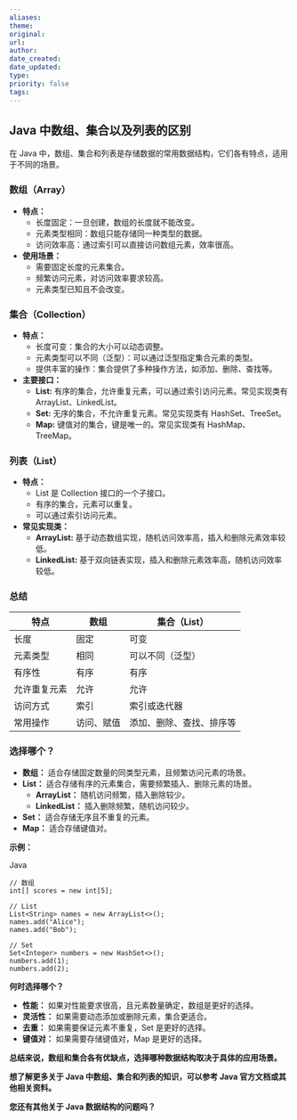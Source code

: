 ```yaml
---
aliases: 
theme: 
original: 
url: 
author: 
date_created: 
date_updated: 
type: 
priority: false
tags:
---
```

## Java 中数组、集合以及列表的区别

在 Java 中，数组、集合和列表是存储数据的常用数据结构，它们各有特点，适用于不同的场景。

### 数组（Array）

- **特点：**
    - 长度固定：一旦创建，数组的长度就不能改变。
    - 元素类型相同：数组只能存储同一种类型的数据。
    - 访问效率高：通过索引可以直接访问数组元素，效率很高。
- **使用场景：**
    - 需要固定长度的元素集合。
    - 频繁访问元素，对访问效率要求较高。
    - 元素类型已知且不会改变。

### 集合（Collection）

- **特点：**
    - 长度可变：集合的大小可以动态调整。
    - 元素类型可以不同（泛型）：可以通过泛型指定集合元素的类型。
    - 提供丰富的操作：集合提供了多种操作方法，如添加、删除、查找等。
- **主要接口：**
    - **List:** 有序的集合，允许重复元素，可以通过索引访问元素。常见实现类有 ArrayList、LinkedList。
    - **Set:** 无序的集合，不允许重复元素。常见实现类有 HashSet、TreeSet。
    - **Map:** 键值对的集合，键是唯一的。常见实现类有 HashMap、TreeMap。

### 列表（List）

- **特点：**
    - List 是 Collection 接口的一个子接口。
    - 有序的集合，元素可以重复。
    - 可以通过索引访问元素。
- **常见实现类：**
    - **ArrayList:** 基于动态数组实现，随机访问效率高，插入和删除元素效率较低。
    - **LinkedList:** 基于双向链表实现，插入和删除元素效率高，随机访问效率较低。

### 总结

|特点|数组|集合（List）|
|---|---|---|
|长度|固定|可变|
|元素类型|相同|可以不同（泛型）|
|有序性|有序|有序|
|允许重复元素|允许|允许|
|访问方式|索引|索引或迭代器|
|常用操作|访问、赋值|添加、删除、查找、排序等|

### 选择哪个？

- **数组：** 适合存储固定数量的同类型元素，且频繁访问元素的场景。
- **List：** 适合存储有序的元素集合，需要频繁插入、删除元素的场景。
    - **ArrayList：** 随机访问频繁，插入删除较少。
    - **LinkedList：** 插入删除频繁，随机访问较少。
- **Set：** 适合存储无序且不重复的元素。
- **Map：** 适合存储键值对。

**示例：**

Java

```
// 数组
int[] scores = new int[5];

// List
List<String> names = new ArrayList<>();
names.add("Alice");
names.add("Bob");

// Set
Set<Integer> numbers = new HashSet<>();
numbers.add(1);
numbers.add(2);
```

**何时选择哪个？**

- **性能：** 如果对性能要求很高，且元素数量确定，数组是更好的选择。
- **灵活性：** 如果需要动态添加或删除元素，集合更适合。
- **去重：** 如果需要保证元素不重复，Set 是更好的选择。
- **键值对：** 如果需要存储键值对，Map 是更好的选择。

**总结来说，数组和集合各有优缺点，选择哪种数据结构取决于具体的应用场景。**

**想了解更多关于 Java 中数组、集合和列表的知识，可以参考 Java 官方文档或其他相关资料。**

**您还有其他关于 Java 数据结构的问题吗？**